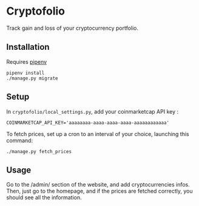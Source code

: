 # Cryptofolio

Track gain and loss of your cryptocurrency portfolio.

## Installation

Requires [pipenv](https://github.com/pypa/pipenv)

```commandline
pipenv install
./manage.py migrate
```

## Setup

In `cryptofolio/local_settings.py`, add your coinmarketcap API key :

```
COINMARKETCAP_API_KEY='aaaaaaaa-aaaa-aaaa-aaaa-aaaaaaaaaaaa'
```

To fetch prices, set up a cron to an interval of your choice, launching this
command:

```commandline
./manage.py fetch_prices
```

## Usage

Go to the /admin/ section of the website, and add cryptocurrencies infos.
Then, just go to the homepage, and if the prices are fetched correctly, you
should see all the information.
